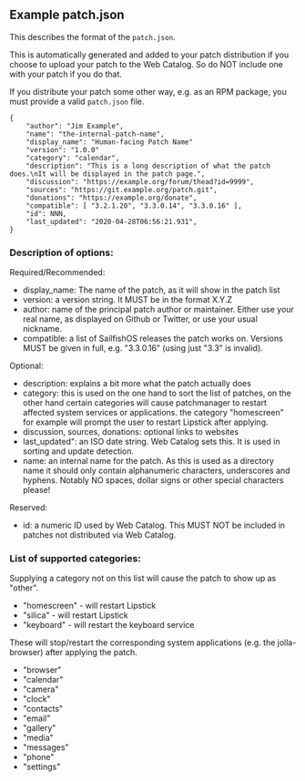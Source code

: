 ## Example patch.json

This describes the format of the `patch.json`.

This is automatically generated and added to your patch distribution if you choose to upload your patch to the Web Catalog.
So do NOT include one with your patch if you do that.

If you distribute your patch some other way, e.g. as an RPM package, you must provide a valid `patch.json` file.

    {
        "author": "Jim Example",
        "name": "the-internal-patch-name",
        "display_name": "Human-facing Patch Name"
        "version": "1.0.0"
        "category": "calendar",
        "description": "This is a long description of what the patch does.\nIt will be displayed in the patch page.",
        "discussion": "https://example.org/forum/thead?id=9999",
        "sources": "https://git.example.org/patch.git",
        "donations": "https://example.org/donate",
        "compatible": [ "3.2.1.20", "3.3.0.14", "3.3.0.16" ],
        "id": NNN,
        "last_updated": "2020-04-28T06:56:21.931",
    }

### Description of options:

Required/Recommended:

 - display\_name: The name of the patch, as it will show in the patch list
 - version: a version string. It MUST be in the format X.Y.Z
 - author: name of the principal patch author or maintainer. Either use your real name, as displayed on Github or Twitter, or use your usual nickname.
 - compatible: a list of SailfishOS releases the patch works on. Versions MUST be given in full, e.g. "3.3.0.16" (using just "3.3" is invalid).

Optional:
 - description: explains a bit more what the patch actually does
 - category: this is used on the one hand to sort the list of patches, on the other hand certain categories will cause patchmanager to restart affected system services or applications. the category "homescreen" for example will prompt the user to restart Lipstick after applying.  
 - discussion, sources, donations: optional links to websites
 - last\_updated": an ISO date string. Web Catalog sets this. It is used in sorting and update detection.
 - name: an internal name for the patch. As this is used as a directory name it should only contain alphanumeric characters, underscores and hyphens. Notably NO spaces, dollar signs or other special characters please!

Reserved:
 - id: a numeric ID used by Web Catalog. This MUST NOT be included in patches not distributed via Web Catalog.

### List of supported categories:

Supplying a category not on this list will cause the patch to show up as "other".

 - "homescreen" - will restart Lipstick
 - "silica" - will restart Lipstick
 - "keyboard" - will restart the keyboard service

These will stop/restart the corresponding system applications (e.g. the jolla-browser) after applying the patch.

 - "browser"
 - "calendar"
 - "camera"
 - "clock"
 - "contacts"
 - "email"
 - "gallery"
 - "media"
 - "messages"
 - "phone"
 - "settings"
